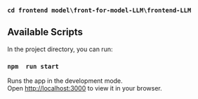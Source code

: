 ### `cd frontend model\front-for-model-LLM\frontend-LLM `
## Available Scripts

In the project directory, you can run:

### `npm  run start`

Runs the app in the development mode.\
Open [http://localhost:3000](http://localhost:3000) to view it in your browser.

